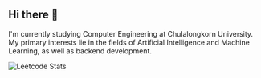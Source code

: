 ## Hi there 👋

I'm currently studying Computer Engineering at Chulalongkorn University. My primary interests lie in the fields of Artificial Intelligence and Machine Learning, as well as backend development.

![Leetcode Stats](https://leetcard.jacoblin.cool/Thiraput)

